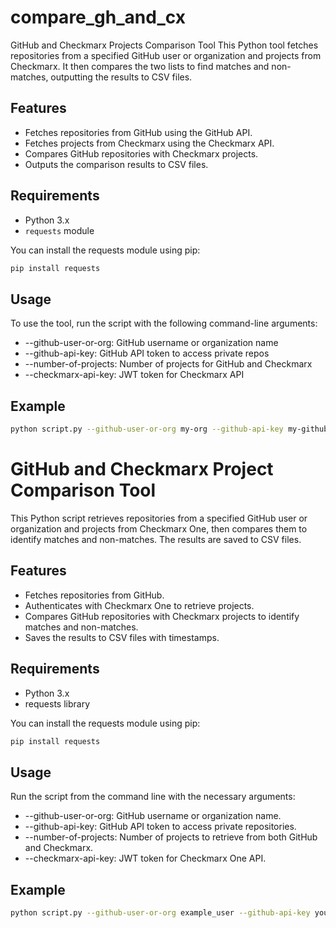 # compare_gh_and_cx

GitHub and Checkmarx Projects Comparison Tool
This Python tool fetches repositories from a specified GitHub user or organization and projects from Checkmarx. It then compares the two lists to find matches and non-matches, outputting the results to CSV files.

## Features
- Fetches repositories from GitHub using the GitHub API.
- Fetches projects from Checkmarx using the Checkmarx API.
- Compares GitHub repositories with Checkmarx projects.
- Outputs the comparison results to CSV files.

## Requirements

- Python 3.x
- `requests` module

You can install the requests module using pip:

```sh
pip install requests
```
## Usage
To use the tool, run the script with the following command-line arguments:

* --github-user-or-org: GitHub username or organization name
* --github-api-key: GitHub API token to access private repos
* --number-of-projects: Number of projects for GitHub and Checkmarx
* --checkmarx-api-key: JWT token for Checkmarx API

## Example
```sh
python script.py --github-user-or-org my-org --github-api-key my-github-token --number-of-projects 1000 --checkmarx-api-key my-checkmarx-token
```

# GitHub and Checkmarx Project Comparison Tool

This Python script retrieves repositories from a specified GitHub user or organization and projects from Checkmarx One, then compares them to identify matches and non-matches. The results are saved to CSV files.

## Features
- Fetches repositories from GitHub.
- Authenticates with Checkmarx One to retrieve projects.
- Compares GitHub repositories with Checkmarx projects to identify matches and non-matches.
- Saves the results to CSV files with timestamps.

## Requirements
- Python 3.x
- requests library

You can install the requests module using pip:

```sh
pip install requests
```

## Usage
Run the script from the command line with the necessary arguments:

* --github-user-or-org: GitHub username or organization name.
* --github-api-key: GitHub API token to access private repositories.
* --number-of-projects: Number of projects to retrieve from both GitHub and Checkmarx.
* --checkmarx-api-key: JWT token for Checkmarx One API.

## Example
```sh
python script.py --github-user-or-org example_user --github-api-key your_github_token --number-of-projects 50 --checkmarx-api-key your_checkmarx_api_key
```
